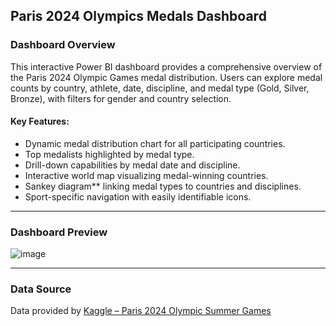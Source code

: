 ## Paris 2024 Olympics Medals Dashboard


### Dashboard Overview

This interactive Power BI dashboard provides a comprehensive overview of the Paris 2024 Olympic Games medal distribution. Users can explore medal counts by country, athlete, date, discipline, and medal type (Gold, Silver, Bronze), with filters for gender and country selection.

####  Key Features:

- Dynamic medal distribution chart for all participating countries.
- Top medalists highlighted by medal type.
- Drill-down capabilities by medal date and discipline.
- Interactive world map visualizing medal-winning countries.
- Sankey diagram** linking medal types to countries and disciplines.
- Sport-specific navigation with easily identifiable icons.

---

###  Dashboard Preview

![image](https://github.com/user-attachments/assets/943e9974-3462-44be-8257-fcd99e030b08)


---

### Data Source

Data provided by [Kaggle – Paris 2024 Olympic Summer Games](https://www.kaggle.com/datasets/piterfm/paris-2024-olympic-summer-games)



